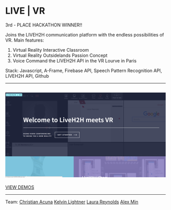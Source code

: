 # LIVE | VR

3rd - PLACE HACKATHON WINNER!!

Joins the LIVEH2H communication platform with the endless possibilities of VR. 
Main features: 
1. Virtual Reality Interactive Classroom
2. Virtual Reality Outsidelands Passion Concept
3. Voice Command the LIVEH2H API in the VR Lourve in Paris

Stack: Javascript, A-Frame, Firebase API, Speech Pattern Recognition API, LIVEH2H API, Github

-----------------------------
![LIVE|VR](/livevr.png?raw=true "LIVE|VR")
-----------------------------

[VIEW DEMOS](http://laurareynolds.me/liveh2h/)

-----------------------------
Team:
[Christian Acuna](https://www.linkedin.com/in/christian-acuna)
[Kelvin Lightner](https://www.linkedin.com/in/kelvin-lightner)
[Laura Reynolds](https://www.linkedin.com/in/lrrnlds)
[Alex Min](https://www.linkedin.com/in/alex-min)
